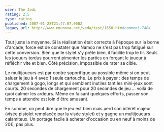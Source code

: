 ```yaml
---
user: The Jedi
rating: 2.5
type: rating
published: 2007-01-28T21:47:07.000Z
legacy_url: http://www.emunova.net/veda/test/1658.htm#comment-7404
---
```

Tout juste la moyenne.
Si la réalisation était correcte à l'époque sur la borne d'arcade, force est de constater que Namco ne s'est pas trop fatigué sur cette conversion.
Bien que le stylet s'y prête bien, il facilite trop le tir. Seuls les joeuurs tordus pourront pimenter les parties en forçant le joueur à réfléchir vite et bien. Côté précision, impossible de rater sa cible.

Le multijoueurs est par contre soporifique au possible même si on peut saluer le jeu à 4 avec 1 seule cartouche. Le prix à payer : des temps de chargement à gogo, longs et qui semblent inutiles tant les mini-jeux sont courts. 20 secondes de chargement pour 20 secondes de jeu ... voilà de quoi calmer les ardeurs. Même en faisant quelques efforts, passer son temps à attendre est loin d'être amusant.

En somme, on peut dire que le jeu est bien mais perd son intérêt majeur (visée pistolet remplacée par la visée stylet) et y gagne un multijoueurs calamiteux. Un portage facile à acheter d'occasion ou en neuf à moins de 20€, pas plus.